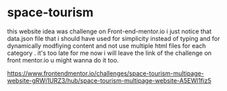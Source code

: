 # space-tourism

this website idea was challenge on Front-end-mentor.io
i just notice that data.json file that i should have used for simplicity instead of typing and for dynamically modfiying content and not use multiple html files for each category . it's too late for me now i will leave the link of the challenge on front mentor.io u might wanna do it too.

https://www.frontendmentor.io/challenges/space-tourism-multipage-website-gRWj1URZ3/hub/space-tourism-multipage-website-A5EWl1fiz5
